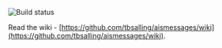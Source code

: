 ![Build status](https://travis-ci.org/tbsalling/aismessages.svg?branch=master)

Read the wiki - [https://github.com/tbsalling/aismessages/wiki](https://github.com/tbsalling/aismessages/wiki).
